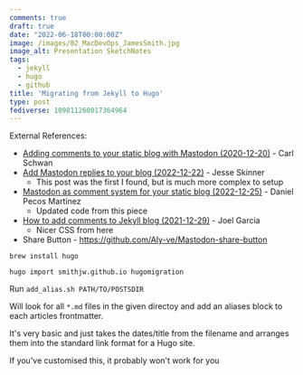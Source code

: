 ```yaml
---
comments: true
draft: true
date: "2022-06-18T00:00:00Z"
image: /images/02_MacDevOps_JamesSmith.jpg
image_alt: Presentation SketchNotes
tags:
  - jekyll
  - hugo
  - github
title: 'Migrating from Jekyll to Hugo'
type: post
fediverse: 109811260017364964
---
```


External References:
- [Adding comments to your static blog with Mastodon (2020-12-20)](https://carlschwan.eu/2020/12/29/adding-comments-to-your-static-blog-with-mastodon/) - Carl Schwan
- [Add Mastodon replies to your blog (2022-12-22)](https://www.codingwithjesse.com/blog/add-mastodon-replies-to-your-blog/) - Jesse Skinner
  - This post was the first I found, but is much more complex to setup
- [Mastodon as comment system for your static blog (2022-12-25)](https://danielpecos.com/2022/12/25/mastodon-as-comment-system-for-your-static-blog/) - Daniel Pecos Martínez
  - Updated code from this piece
- [How to add comments to Jekyll blog (2021-12-29)](https://www.joelchrono12.xyz/blog/how-to-add-mastodon-comments-to-jekyll-blog/) - Joel Garcia
  - Nicer CSS from here
- Share Button - https://github.com/Aly-ve/Mastodon-share-button

`brew install hugo`

`hugo import smithjw.github.io hugomigration`

Run `add_alias.sh PATH/TO/POSTSDIR`

Will look for all `*.md` files in the given directoy and add an aliases block to each articles frontmatter.

It's very basic and just takes the dates/title from the filename and arranges them into the standard link format for a Hugo site.

If you've customised this, it probably won't work for you

<!-- <iframe src="https://aus.social/@bartreardon/109811298361345304/embed" class="mastodon-embed" style="max-width: 100%; border: 0" width="400" allowfullscreen="allowfullscreen"></iframe>
<script src="https://static-cdn.mastodon.social/embed.js" async="async"></script> -->
